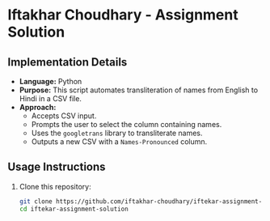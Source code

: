 # Iftakhar Choudhary - Assignment Solution

## Implementation Details
- **Language:** Python
- **Purpose:** This script automates transliteration of names from English to Hindi in a CSV file.
- **Approach:**
  - Accepts CSV input.
  - Prompts the user to select the column containing names.
  - Uses the `googletrans` library to transliterate names.
  - Outputs a new CSV with a `Names-Pronounced` column.

## Usage Instructions
1. Clone this repository:
   ```bash
   git clone https://github.com/iftakhar-choudhary/iftekar-assignment-solution.git
   cd iftekar-assignment-solution
